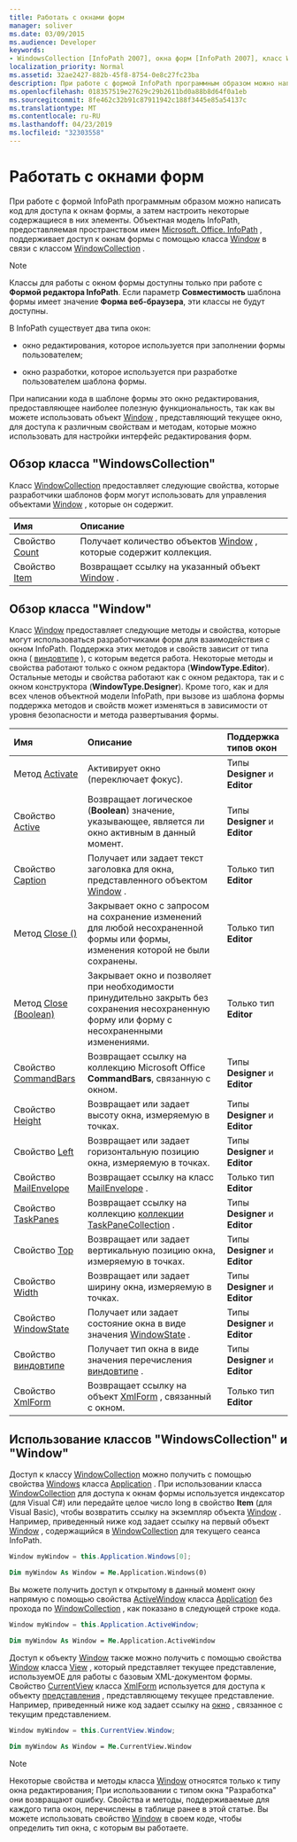 ```yaml
---
title: Работать с окнами форм
manager: soliver
ms.date: 03/09/2015
ms.audience: Developer
keywords:
- WindowsCollection [InfoPath 2007], окна форм [InfoPath 2007], класс Window [InfoPath 2007]
localization_priority: Normal
ms.assetid: 32ae2427-882b-45f8-8754-0e8c27fc23ba
description: При работе с формой InfoPath программным образом можно написать код для доступа к окнам формы, а затем настроить некоторые содержащиеся в них элементы. Объектная модель InfoPath, предоставляемая пространством имен Microsoft. Office. InfoPath, поддерживает доступ к окнам формы с помощью класса Window в связи с классом WindowCollection.
ms.openlocfilehash: 018357519e27629c29b2611bd0a88b8d64f0a1eb
ms.sourcegitcommit: 8fe462c32b91c87911942c188f3445e85a54137c
ms.translationtype: MT
ms.contentlocale: ru-RU
ms.lasthandoff: 04/23/2019
ms.locfileid: "32303558"
---
```

# <a name="work-with-form-windows"></a>Работать с окнами форм

При работе с формой InfoPath программным образом можно написать код для доступа к окнам формы, а затем настроить некоторые содержащиеся в них элементы. Объектная модель InfoPath, предоставляемая пространством имен [Microsoft. Office. InfoPath](https://msdn.microsoft.com/library/Microsoft.Office.InfoPath.aspx) , поддерживает доступ к окнам формы с помощью класса [Window](https://msdn.microsoft.com/library/Microsoft.Office.InfoPath.Window.aspx) в связи с классом [WindowCollection](https://msdn.microsoft.com/library/Microsoft.Office.InfoPath.WindowCollection.aspx) . 
  
> [!NOTE]
> Классы для работы с окном формы доступны только при работе с **Формой редактора InfoPath**. Если параметр **Совместимость** шаблона формы имеет значение **Форма веб-браузера**, эти классы не будут доступны. 
  
В InfoPath существует два типа окон: 
  
- окно редактирования, которое используется при заполнении формы пользователем;
    
- окно разработки, которое используется при разработке пользователем шаблона формы.
    
При написании кода в шаблоне формы это окно редактирования, предоставляющее наиболее полезную функциональность, так как вы можете использовать объект [Window](https://msdn.microsoft.com/library/Microsoft.Office.InfoPath.Window.aspx) , представляющий текущее окно, для доступа к различным свойствам и методам, которые можно использовать для настройки интерфейс редактирования форм. 
  
## <a name="overview-of-the-windowscollection-class"></a>Обзор класса "WindowsCollection"

Класс [WindowCollection](https://msdn.microsoft.com/library/Microsoft.Office.InfoPath.WindowCollection.aspx) предоставляет следующие свойства, которые разработчики шаблонов форм могут использовать для управления объектами [Window](https://msdn.microsoft.com/library/Microsoft.Office.InfoPath.Window.aspx) , которые он содержит. 
  
|**Имя**|**Описание**|
|:-----|:-----|
|Свойство [Count](https://msdn.microsoft.com/library/Microsoft.Office.InfoPath.WindowCollection.Count.aspx)  <br/> |Получает количество объектов [Window](https://msdn.microsoft.com/library/Microsoft.Office.InfoPath.Window.aspx) , которые содержит коллекция.  <br/> |
|Свойство [Item](https://msdn.microsoft.com/library/Microsoft.Office.InfoPath.WindowCollection.Item.aspx)  <br/> |Возвращает ссылку на указанный объект [Window](https://msdn.microsoft.com/library/Microsoft.Office.InfoPath.Window.aspx) .  <br/> |
   
## <a name="overview-of-the-window-class"></a>Обзор класса "Window"

Класс [Window](https://msdn.microsoft.com/library/Microsoft.Office.InfoPath.Window.aspx) предоставляет следующие методы и свойства, которые могут использоваться разработчиками форм для взаимодействия с окном InfoPath. Поддержка этих методов и свойств зависит от типа окна ( [виндовтипе](https://msdn.microsoft.com/library/Microsoft.Office.InfoPath.WindowType.aspx) ), с которым ведется работа. Некоторые методы и свойства работают только с окном редактора (**WindowType.Editor**). Остальные методы и свойства работают как с окном редактора, так и с окном конструктора (**WindowType.Designer**). Кроме того, как и для всех членов объектной модели InfoPath, при вызове из шаблона формы поддержка методов и свойств может изменяться в зависимости от уровня безопасности и метода развертывания формы.
  
|**Имя**|**Описание**|**Поддержка типов окон**|
|:-----|:-----|:-----|
|Метод [Activate](https://msdn.microsoft.com/library/Microsoft.Office.InfoPath.Window.Activate.aspx)  <br/> |Активирует окно (переключает фокус).  <br/> |Типы **Designer** и **Editor**  <br/> |
|Свойство [Active](https://msdn.microsoft.com/library/Microsoft.Office.InfoPath.Window.Active.aspx)  <br/> |Возвращает логическое (**Boolean**) значение, указывающее, является ли окно активным в данный момент.  <br/> |Типы **Designer** и **Editor**  <br/> |
|Свойство [Caption](https://msdn.microsoft.com/library/Microsoft.Office.InfoPath.Window.Caption.aspx)  <br/> |Получает или задает текст заголовка для окна, представленного объектом [Window](https://msdn.microsoft.com/library/Microsoft.Office.InfoPath.Window.aspx) .  <br/> |Только тип **Editor**  <br/> |
|Метод [Close ()](https://msdn.microsoft.com/library/Microsoft.Office.InfoPath.Window.Close.aspx)  <br/> |Закрывает окно с запросом на сохранение изменений для любой несохраненной формы или формы, изменения которой не были сохранены.  <br/> |Только тип **Editor**  <br/> |
|Метод [Close (Boolean)](https://msdn.microsoft.com/library/Microsoft.Office.InfoPath.Window.Close.aspx)  <br/> |Закрывает окно и позволяет при необходимости принудительно закрыть без сохранения несохраненную форму или форму с несохраненными изменениями.  <br/> |Только тип **Editor**  <br/> |
|Свойство [CommandBars](https://msdn.microsoft.com/library/Microsoft.Office.InfoPath.Window.CommandBars.aspx)  <br/> |Возвращает ссылку на коллекцию Microsoft Office **CommandBars**, связанную с окном.  <br/> |Типы **Designer** и **Editor**  <br/> |
|Свойство [Height](https://msdn.microsoft.com/library/Microsoft.Office.InfoPath.Window.Height.aspx)  <br/> |Возвращает или задает высоту окна, измеряемую в точках.  <br/> |Типы **Designer** и **Editor**  <br/> |
|Свойство [Left](https://msdn.microsoft.com/library/Microsoft.Office.InfoPath.Window.Left.aspx)  <br/> |Возвращает или задает горизонтальную позицию окна, измеряемую в точках.  <br/> |Типы **Designer** и **Editor**  <br/> |
|Свойство [MailEnvelope](https://msdn.microsoft.com/library/Microsoft.Office.InfoPath.Window.MailEnvelope.aspx)  <br/> |Возвращает ссылку на класс [MailEnvelope](https://msdn.microsoft.com/library/Microsoft.Office.InfoPath.MailEnvelope.aspx) .  <br/> |Только тип **Editor**  <br/> |
|Свойство [TaskPanes](https://msdn.microsoft.com/library/Microsoft.Office.InfoPath.Window.TaskPanes.aspx)  <br/> |Возвращает ссылку на коллекцию [коллекции TaskPaneCollection](https://msdn.microsoft.com/library/Microsoft.Office.InfoPath.TaskPaneCollection.aspx) .  <br/> |Типы **Designer** и **Editor**  <br/> |
|Свойство [Top](https://msdn.microsoft.com/library/Microsoft.Office.InfoPath.Window.Top.aspx)  <br/> |Возвращает или задает вертикальную позицию окна, измеряемую в точках.  <br/> |Типы **Designer** и **Editor**  <br/> |
|Свойство [Width](https://msdn.microsoft.com/library/Microsoft.Office.InfoPath.Window.Width.aspx)  <br/> |Возвращает или задает ширину окна, измеряемую в точках.  <br/> |Типы **Designer** и **Editor**  <br/> |
|Свойство [WindowState](https://msdn.microsoft.com/library/Microsoft.Office.InfoPath.Window.WindowState.aspx)  <br/> |Получает или задает состояние окна в виде значения [WindowState](https://msdn.microsoft.com/library/Microsoft.Office.InfoPath.WindowState.aspx) .  <br/> |Типы **Designer** и **Editor**  <br/> |
|Свойство [виндовтипе](https://msdn.microsoft.com/library/Microsoft.Office.InfoPath.Window.WindowType.aspx)  <br/> |Получает тип окна в виде значения перечисления [виндовтипе](https://msdn.microsoft.com/library/Microsoft.Office.InfoPath.WindowType.aspx) .  <br/> |Типы **Designer** и **Editor**  <br/> |
|Свойство [XmlForm](https://msdn.microsoft.com/library/Microsoft.Office.InfoPath.Window.XmlForm.aspx)  <br/> |Возвращает ссылку на объект [XmlForm](https://msdn.microsoft.com/library/Microsoft.Office.InfoPath.XmlForm.aspx) , связанный с окном.  <br/> |Только тип **Editor**  <br/> |
   
## <a name="using-the-windowscollection-and-window-classes"></a>Использование классов "WindowsCollection" и "Window"

Доступ к классу [WindowCollection](https://msdn.microsoft.com/library/Microsoft.Office.InfoPath.WindowCollection.aspx) можно получить с помощью свойства [Windows](https://msdn.microsoft.com/library/Microsoft.Office.InfoPath.Application.Windows.aspx) класса [Application](https://msdn.microsoft.com/library/Microsoft.Office.InfoPath.Application.aspx) . При использовании класса [WindowCollection](https://msdn.microsoft.com/library/Microsoft.Office.InfoPath.WindowCollection.aspx) для доступа к окнам формы используется индексатор (для Visual C#) или передайте целое число long в свойство **Item** (для Visual Basic), чтобы возвратить ссылку на экземпляр объекта [Window](https://msdn.microsoft.com/library/Microsoft.Office.InfoPath.Window.aspx) . Например, приведенный ниже код задает ссылку на первый объект [Window](https://msdn.microsoft.com/library/Microsoft.Office.InfoPath.Window.aspx) , содержащийся в [WindowCollection](https://msdn.microsoft.com/library/Microsoft.Office.InfoPath.WindowCollection.aspx) для текущего сеанса InfoPath. 
  
```cs
Window myWindow = this.Application.Windows[0];
```

```vb
Dim myWindow As Window = Me.Application.Windows(0)
```

Вы можете получить доступ к открытому в данный момент окну напрямую с помощью свойства [ActiveWindow](https://msdn.microsoft.com/library/Microsoft.Office.InfoPath.Application.ActiveWindow.aspx) класса [Application](https://msdn.microsoft.com/library/Microsoft.Office.InfoPath.Application.aspx) без прохода по [WindowCollection](https://msdn.microsoft.com/library/Microsoft.Office.InfoPath.WindowCollection.aspx) , как показано в следующей строке кода. 
  
```cs
Window myWindow = this.Application.ActiveWindow;
```

```vb
Dim myWindow As Window = Me.Application.ActiveWindow
```

Доступ к объекту [Window](https://msdn.microsoft.com/library/Microsoft.Office.InfoPath.Window.aspx) также можно получить с помощью свойства [Window](https://msdn.microsoft.com/library/Microsoft.Office.InfoPath.View.Window.aspx) класса [View](https://msdn.microsoft.com/library/Microsoft.Office.InfoPath.View.aspx) , который представляет текущее представление, используемОЕ для работы с базовым XML-документом формы. Свойство [CurrentView](https://msdn.microsoft.com/library/Microsoft.Office.InfoPath.XmlForm.CurrentView.aspx) класса [XmlForm](https://msdn.microsoft.com/library/Microsoft.Office.InfoPath.XmlForm.aspx) используется для доступа к объекту [представления](https://msdn.microsoft.com/library/Microsoft.Office.InfoPath.View.aspx) , представляющему текущее представление. Например, приведенный ниже код задает ссылку на [окно](https://msdn.microsoft.com/library/Microsoft.Office.InfoPath.Window.aspx) , связанное с текущим представлением. 
  
```cs
Window myWindow = this.CurrentView.Window;
```

```vb
Dim myWindow As Window = Me.CurrentView.Window
```

> [!NOTE]
> Некоторые свойства и методы класса [Window](https://msdn.microsoft.com/library/Microsoft.Office.InfoPath.Window.aspx) относятся только к типу окна редактирования; При использовании с типом окна "Разработка" они возвращают ошибку. Свойства и методы, поддерживаемые для каждого типа окон, перечислены в таблице ранее в этой статье. Вы можете использовать свойство [Window](https://msdn.microsoft.com/library/Microsoft.Office.InfoPath.Window.aspx) в своем коде, чтобы определить тип окна, с которым вы работаете. 
  

